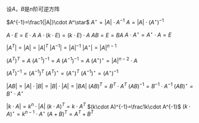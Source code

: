 设$A，B$是$n$阶可逆方阵

$A^{-1}=\frac1{|A|}\cdot A^\star$
$A^\star=|A|\cdot A^{-1}$
$A=|A|\cdot(A^\star)^{-1}$

$A\cdot E=E\cdot A$
$A\cdot(k\cdot E)=(k\cdot E)\cdot A$
$AB=E=BA$
$A\cdot A^\star=A^\star\cdot A=E$

$|A^T|=|A|=|A|^T$
$|A^{-1}|=|A|^{-1}$
$|A^\star|=|A|^{n-1}$

$(A^T)^T=A$ $(A^{-1})^{-1}=A$
$(A^{-1})^{-1}=A$
$(A^\star)^\star=|A|^{n-2}\cdot A$

$(A^T)^{-1}=(A^{-1})^T$
$(A^T)^\star=(A^\star)^T$
$(A^{-1})^\star=(A^\star)^{-1}$

$|AB|=|A|\cdot|B|=|B|\cdot|A|=|BA|$
$(AB)^T=B^T\cdot A^T$
$(AB)^{-1}=B^{-1}\cdot A^{-1}$
$(AB)^\star=B^\star\cdot A^\star$

$|k\cdot A|=k^n\cdot|A|$
$(k\cdot A)^T=k\cdot A^T$
$(k\cdot A)^{-1}=\frac1k\cdot A^{-1}$
$(k\cdot A)^\star=k^{n-1}\cdot A^\star$
$(A+B)^T=A^T+B^T$

